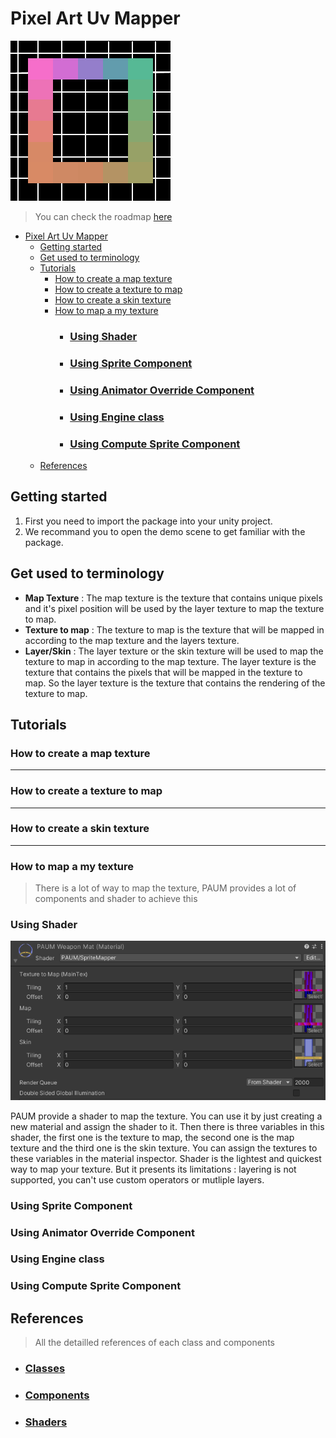 # Pixel Art Uv Mapper
![Pixel Art Uv Mapper](res/PAUMLOGO.svg)
> You can check the roadmap [here](https://woozy-durian-0c5.notion.site/Roadmap-4d4d409b9e0c4a7bb685ba38dfbec057)

- [Pixel Art Uv Mapper](#pixel-art-uv-mapper)
  - [Getting started](#getting-started)
  - [Get used to terminology](#get-used-to-terminology)
  - [Tutorials](#tutorials)
    - [How to create a map texture](#how-to-create-a-map-texture)
    - [How to create a texture to map](#how-to-create-a-texture-to-map)
    - [How to create a skin texture](#how-to-create-a-skin-texture)
    - [How to map a my texture](#how-to-map-a-my-texture)
      - [<h3> Using Shader](#h3-using-shader)
      - [<h3> Using Sprite Component](#h3-using-sprite-component)
      - [<h3> Using Animator Override Component](#h3-using-animator-override-component)
      - [<h3> Using Engine class](#h3-using-engine-class)
      - [<h3> Using Compute Sprite Component](#h3-using-compute-sprite-component)
  - [References](#references)



## Getting started

1. First you need to import the package into your unity project.
2. We recommand you to open the demo scene to get familiar with the package.

## Get used to terminology

- **Map Texture** : The map texture is the texture that contains unique pixels and it's pixel position will  be used by the layer texture to map the texture to map.
- **Texture to map** : The texture to map is the texture that will be mapped in according to the map texture and the layers texture.
- **Layer/Skin** : The layer texture or the skin texture will be used to map the texture to map in according to the map texture. The layer texture is the texture that contains the pixels that will be mapped in the texture to map. So the layer texture is the texture that contains the rendering of the texture to map.

## Tutorials

### How to create a map texture

---
### How to create a texture to map

---
### How to create a skin texture

---

### How to map a my texture
> There is a lot of way to map the texture, PAUM provides a lot of components and shader to achieve this

  #### <h3> Using Shader
  ![Using Shader](res/home/using-shader.PNG)

  PAUM provide a shader to map the texture. You can use it by just creating a new material and assign the shader to it. Then there is three variables in this shader, the first one is the texture to map, the second one is the map texture and the third one is the skin texture. You can assign the textures to these variables in the material inspector.
  Shader is the lightest and quickest way to map your texture. But it presents its limitations : layering is not supported, you can't use custom operators or mutliple layers.
  #### <h3> Using Sprite Component
  #### <h3> Using Animator Override Component
  #### <h3> Using Engine class 
  #### <h3> Using Compute Sprite Component

## References
>All the detailled references of each class and components
* ### [Classes](Classes.md)
* ### [Components](Components.md)
* ### [Shaders](Shader.md)
